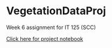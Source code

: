 # VegetationDataProj
Week 6 assignment for IT 125 (SCC) 

[Click here for project notebook](projectnb.ipynb)
